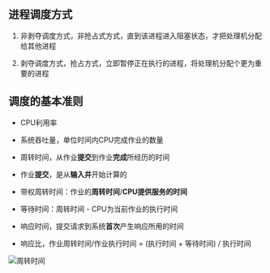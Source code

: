 ## 进程调度方式

1. 非剥夺调度方式，非抢占式方式，直到该进程进入阻塞状态，才把处理机分配给其他进程

2. 剥夺调度方式，抢占方式，立即暂停正在执行的进程，将处理机分配个更为重要的进程

## 调度的基本准则

- CPU利用率

- 系统吞吐量，单位时间内CPU完成作业的数量

- 周转时间，从作业**提交**到作业**完成**所经历的时间

- 作业**提交**，是从**输入井**开始计算的

- 带权周转时间：作业的**周转时间**/**CPU提供服务的时间**

- 等待时间：周转时间 - CPU为当前作业的执行时间

- 响应时间，提交请求到系统**首次**产生响应所用的时间

- 响应比，作业周转时间/作业执行时间 = (执行时间 + 等待时间) / 执行时间

![周转时间](https://github.com/YC-L/Postgraduate-examination/blob/Operating-System/imgs/%E5%91%A8%E8%BD%AC%E6%97%B6%E9%97%B4.png "周转时间")

